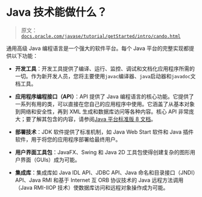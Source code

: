 # Java 技术能做什么？

> 原文：[`docs.oracle.com/javase/tutorial/getStarted/intro/cando.html`](https://docs.oracle.com/javase/tutorial/getStarted/intro/cando.html)

通用高级 Java 编程语言是一个强大的软件平台。每个 Java 平台的完整实现都提供以下功能：

+   **开发工具**：开发工具提供了编译、运行、监控、调试和文档化应用程序所需的一切。作为新开发人员，您将主要使用`javac`编译器、`java`启动器和`javadoc`文档工具。

+   **应用程序编程接口（API）**：API 提供了 Java 编程语言的核心功能。它提供了一系列有用的类，可以直接在您自己的应用程序中使用。它涵盖了从基本对象到网络和安全性，再到 XML 生成和数据库访问等各种内容。核心 API 非常庞大；要了解其包含的内容，请参阅[Java 平台标准版 8 文档](https://docs.oracle.com/javase/8/docs/index.html)。

+   **部署技术**：JDK 软件提供了标准机制，如 Java Web Start 软件和 Java 插件软件，用于将您的应用程序部署给最终用户。

+   **用户界面工具包**：JavaFX、Swing 和 Java 2D 工具包使得创建复杂的图形用户界面（GUIs）成为可能。

+   **集成库**：集成库如 Java IDL API、JDBC API、Java 命名和目录接口（JNDI）API、Java RMI 和基于 Internet 互 ORB 协议技术的 Java 远程方法调用（Java RMI-IIOP 技术）使数据库访问和远程对象操作成为可能。
